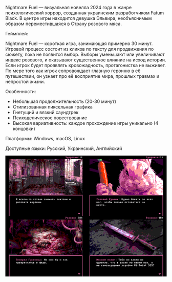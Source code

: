 Nightmare Fuel — визуальная новелла 2024 года в жанре психологический хоррор, созданная украинским разработчиком Fatum Black. В центре игры находится девушка Эльвира, необъяснимым образом переместившаяся в Страну розового мяса.

Геймплей:

Nightmare Fuel — короткая игра, занимающая примерно 30 минут. Игровой процесс состоит из кликов по тексту для продвижения по сюжету, пока не появится выбор. Выборы уменьшают или увеличивают индекс розового, и оказывают существенное влияние на исход истории. Если игрок будет проявлять кровожадность, протагонистка не выживет. По мере того как игрок сопровождает главную героиню в её путешествии, он узнает про её восприятие мира, прошлых травмах и непростой жизни.

Особенности:

- Небольшая продолжительность (20-30 минут) 
- Стилизованная пиксельная графика
- Гнетущий и вязкий саундтрек
- Психоделическое повествование
- Высокая вариативность: каждое прохождение игры уникально (4 концовки)

Платформы: Windows, macOS, Linux

Доступные языки: Русский, Украинский, Английский

<img src="https://github.com/fatumblack/Nightmare-Fuel-VN/blob/main/screenshots.png">
